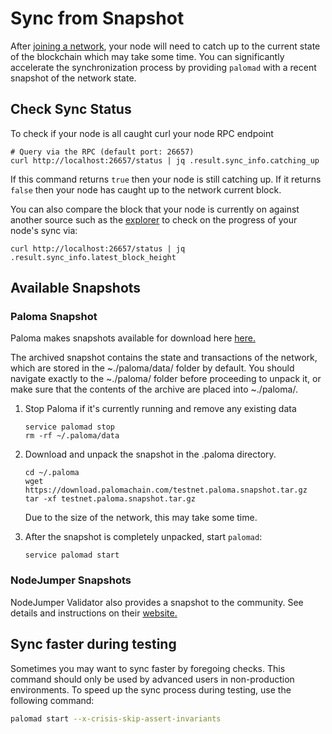 # Sync from Snapshot

After [joining a network](./join-a-network), your node will need to catch up to the current state of the blockchain which may take some time. You can significantly accelerate the synchronization process by providing `palomad` with a recent snapshot of the network state.

## Check Sync Status
To check if your node is all caught curl your node RPC endpoint

```
# Query via the RPC (default port: 26657)
curl http://localhost:26657/status | jq .result.sync_info.catching_up
```
If this command returns `true` then your node is still catching up. If it returns `false` then your node has caught up to the network current block.

You can also compare the block that your node is currently on against another source such as the [explorer](https://paloma.explorers.guru/blocks) to check on the progress of your node's sync via:
```
curl http://localhost:26657/status | jq .result.sync_info.latest_block_height 
```

## Available Snapshots
### Paloma Snapshot
Paloma makes snapshots available for download here [here.](https://download.palomachain.com/)

The archived snapshot contains the state and transactions of the network, which are stored in the ~./paloma/data/ folder by default. You should navigate exactly to the ~./paloma/ folder before proceeding to unpack it, or make sure that the contents of the archive are placed into ~./paloma/.


1. Stop Paloma if it's currently running and remove any existing data 
    ```
    service palomad stop 
    rm -rf ~/.paloma/data
    ```

2. Download and unpack the snapshot in the .paloma directory.
   ```
   cd ~/.paloma
   wget https://download.palomachain.com/testnet.paloma.snapshot.tar.gz
   tar -xf testnet.paloma.snapshot.tar.gz
   ```
   Due to the size of the network, this may take some time.  


3. After the snapshot is completely unpacked, start `palomad`:

   ```
   service palomad start
   ```

### NodeJumper Snapshots 
NodeJumper Validator also provides a snapshot to the community. See details and instructions on their [website.](https://nodejumper.io/paloma-testnet/sync)

## Sync faster during testing

Sometimes you may want to sync faster by foregoing checks. 
This command should only be used by advanced users in non-production 
environments. To speed up the sync process during testing, use the 
following command:

   ```bash
   palomad start --x-crisis-skip-assert-invariants
   ```